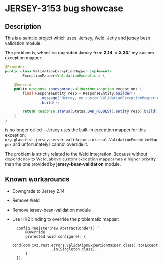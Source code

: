 # JERSEY-3153 bug showcase

## Description

This is a sample project which uses: Jersey, Weld, Jetty and jersey bean validation module.

The problem is, when I've upgraded Jersey from **2.14** to **2.23.1** my custom exception mapper:

```java
@Provider
public class ValidationExceptionMapper implements
        ExceptionMapper<ValidationException> {

    @Override
    public Response toResponse(ValidationException exception) {
        final ResponseEntity resp = ResponseEntity.builder()
                .message("Hurray, my custom ValidationExceptionMapper was called!")
                .build();

        return Response.status(Status.BAD_REQUEST).entity(resp).build();
    }
}
```

is no longer called - Jersey uses the built-in exception mapper for this exception: `org.glassfish.jersey.server.validation.internal.ValidationExceptionMapper` and unfortunately I cannot override it.

The problem is strictly related to the Weld integration. Because without dependency to Weld, above custom exception mapper has a higher priority than the one provided by **jersey-bean-validation** module.

## Known workarounds

* Downgrade to Jersey 2.14
* Remove Weld
* Remove jersey-bean-validation module
* Use HK2 binding to override the problematic mapper:

        config.register(new AbstractBinder() {
            @Override
            protected void configure() {
                bind(com.xyz.rest.errors.ValidationExceptionMapper.class).to(ExceptionMapper.class)
                        .in(Singleton.class);
            }
        });

